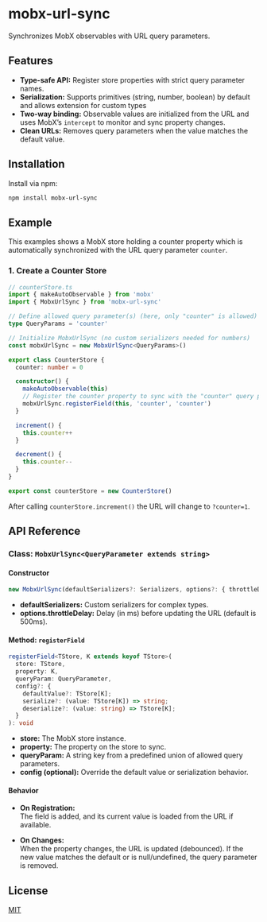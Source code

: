 # mobx-url-sync

Synchronizes MobX observables with URL query parameters.

## Features

- **Type-safe API:** Register store properties with strict query parameter names.
- **Serialization:** Supports primitives (string, number, boolean) by default and allows extension for custom types
- **Two-way binding:** Observable values are initialized from the URL and uses MobX’s `intercept` to monitor and sync property changes.
- **Clean URLs:** Removes query parameters when the value matches the default value.

## Installation

Install via npm:

```bash
npm install mobx-url-sync
```

## Example

This examples shows a MobX store holding a counter property which is automatically synchronized with the URL query parameter `counter`.

### 1. Create a Counter Store

```typescript
// counterStore.ts
import { makeAutoObservable } from 'mobx'
import { MobxUrlSync } from 'mobx-url-sync'

// Define allowed query parameter(s) (here, only "counter" is allowed)
type QueryParams = 'counter'

// Initialize MobxUrlSync (no custom serializers needed for numbers)
const mobxUrlSync = new MobxUrlSync<QueryParams>()

export class CounterStore {
  counter: number = 0

  constructor() {
    makeAutoObservable(this)
    // Register the counter property to sync with the "counter" query parameter.
    mobxUrlSync.registerField(this, 'counter', 'counter')
  }

  increment() {
    this.counter++
  }

  decrement() {
    this.counter--
  }
}

export const counterStore = new CounterStore()
```

After calling `counterStore.increment()` the URL will change to `?counter=1`.

## API Reference

### Class: `MobxUrlSync<QueryParameter extends string>`

#### Constructor

```typescript
new MobxUrlSync(defaultSerializers?: Serializers, options?: { throttleDelay?: number })
```

- **defaultSerializers:** Custom serializers for complex types.
- **options.throttleDelay:** Delay (in ms) before updating the URL (default is 500ms).

#### Method: `registerField`

```typescript
registerField<TStore, K extends keyof TStore>(
  store: TStore,
  property: K,
  queryParam: QueryParameter,
  config?: {
    defaultValue?: TStore[K];
    serialize?: (value: TStore[K]) => string;
    deserialize?: (value: string) => TStore[K];
  }
): void
```

- **store:** The MobX store instance.
- **property:** The property on the store to sync.
- **queryParam:** A string key from a predefined union of allowed query parameters.
- **config (optional):** Override the default value or serialization behavior.

#### Behavior

- **On Registration:**  
  The field is added, and its current value is loaded from the URL if available.

- **On Changes:**  
  When the property changes, the URL is updated (debounced). If the new value matches the default or is null/undefined, the query parameter is removed.

## License

[MIT](LICENSE)
